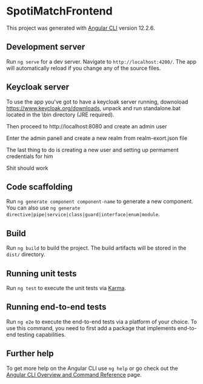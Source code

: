 # SpotiMatchFrontend

This project was generated with [Angular CLI](https://github.com/angular/angular-cli) version 12.2.6.

## Development server

Run `ng serve` for a dev server. Navigate to `http://localhost:4200/`. The app will automatically reload if you change any of the source files.
## Keycloak server

To use the app you've got to have a keycloak server running, downoload https://www.keycloak.org/downloads, unpack and run
standalone.bat located in the \bin directory (JRE required).

Then proceed to http://localhost:8080 and create an admin user

Enter the admin panell and create a new realm from realm-exort.json file

The last thing to do is creating a new user and setting up permament credentials for him

Shit should work
## Code scaffolding

Run `ng generate component component-name` to generate a new component. You can also use `ng generate directive|pipe|service|class|guard|interface|enum|module`.

## Build

Run `ng build` to build the project. The build artifacts will be stored in the `dist/` directory.

## Running unit tests

Run `ng test` to execute the unit tests via [Karma](https://karma-runner.github.io).

## Running end-to-end tests

Run `ng e2e` to execute the end-to-end tests via a platform of your choice. To use this command, you need to first add a package that implements end-to-end testing capabilities.

## Further help

To get more help on the Angular CLI use `ng help` or go check out the [Angular CLI Overview and Command Reference](https://angular.io/cli) page.

